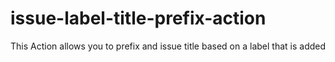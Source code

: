 # issue-label-title-prefix-action
This Action allows you to prefix and issue title based on a label that is added
